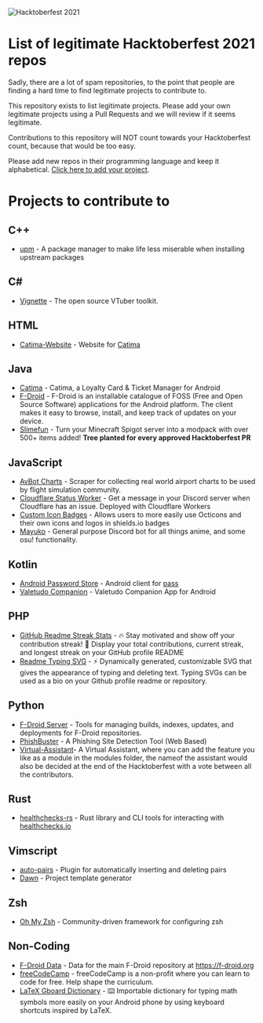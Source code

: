 



![Hacktoberfest 2021](https://hacktoberfest.digitalocean.com/_nuxt/img/logo-hacktoberfest-full.f42e3b1.svg)

# List of legitimate Hacktoberfest 2021 repos

Sadly, there are a lot of spam repositories, to the point that people are finding a hard time to find legitimate projects to contribute to.

This repository exists to list legitimate projects. Please add your own legitimate projects using a Pull Requests and we will review if it seems legitimate.

Contributions to this repository will NOT count towards your Hacktoberfest count, because that would be too easy.

Please add new repos in their programming language and keep it alphabetical. [Click here to add your project](https://github.com/TheLastProject/Hacktoberfest-2021-legit/edit/main/README.md).

# Projects to contribute to

## C++
 - [upm](https://github.com/LunarWatcher/upm) - A package manager to make life less miserable when installing upstream packages

## C#
- [Vignette](https://github.com/vignetteapp/vignette) - The open source VTuber toolkit.

## HTML
- [Catima-Website](https://github.com/TheLastProject/Catima-Website) - Website for [Catima](https://github.com/TheLastProject/Catima)

## Java
- [Catima](https://github.com/TheLastProject/Catima) -  Catima, a Loyalty Card & Ticket Manager for Android
- [F-Droid](https://gitlab.com/fdroid/fdroidclient) - F-Droid is an installable catalogue of FOSS (Free and Open Source Software) applications for the Android platform. The client makes it easy to browse, install, and keep track of updates on your device.
- [Slimefun](https://github.com/Slimefun/Slimefun4)  - Turn your Minecraft Spigot server into a modpack with over 500+ items added! **Tree planted for every approved Hacktoberfest PR**

## JavaScript
- [AvBot Charts](https://github.com/drph4nt0m/avbot-charts) - Scraper for collecting real world airport charts to be used by flight simulation community.
- [Cloudflare Status Worker](https://github.com/WalshyDev/cf-status-worker) - Get a message in your Discord server when Cloudflare has an issue. Deployed with Cloudflare Workers
- [Custom Icon Badges](https://github.com/DenverCoder1/custom-icon-badges) - Allows users to more easily use Octicons and their own icons and logos in shields.io badges
- [Mayuko](https://github.com/mayukobot/mayuko-js) - General purpose Discord bot for all things anime, and some osu! functionality.

## Kotlin
- [Android Password Store](https://github.com/Android-Password-Store/Android-Password-Store) - Android client for [pass](https://passwordstore.org)
- [Valetudo Companion](https://github.com/Hypfer/valetudo-companion) -  Valetudo Companion App for Android

## PHP
- [GitHub Readme Streak Stats](https://github.com/DenverCoder1/github-readme-streak-stats) - 🔥 Stay motivated and show off your contribution streak! 🌟 Display your total contributions, current streak, and longest streak on your GitHub profile README
- [Readme Typing SVG](https://github.com/DenverCoder1/readme-typing-svg) - ⚡ Dynamically generated, customizable SVG that gives the appearance of typing and deleting text. Typing SVGs can be used as a bio on your Github profile readme or repository.

## Python
- [F-Droid Server](https://gitlab.com/fdroid/fdroidserver/) - Tools for managing builds, indexes, updates, and deployments for F-Droid repositories.
- [PhishBuster](https://github.com/VFXGamer/PhishBuster) - A Phishing Site Detection Tool (Web Based)
- [Virtual-Assistant](https://github.com/Veershah26/virtual-assistant)- A Virtual Assistant, where you can add the feature you like as a module in the modules folder, the nameof the assistant would also be decided at the end of the Hacktoberfest with a vote between all the contributors. 
 
## Rust
- [healthchecks-rs](https://github.com/msfjarvis/healthchecks-rs) - Rust library and CLI tools for interacting with [healthchecks.io](https://healthchecks.io)

## Vimscript
 - [auto-pairs](https://github.com/LunarWatcher/auto-pairs) - Plugin for automatically inserting and deleting pairs
 - [Dawn](https://github.com/LunarWatcher/Dawn) - Project template generator

## Zsh
 - [Oh My Zsh](https://github.com/ohmyzsh/ohmyzsh/) - Community-driven framework for configuring zsh

## Non-Coding
- [F-Droid Data](https://gitlab.com/fdroid/fdroiddata) - Data for the main F-Droid repository at https://f-droid.org
- [freeCodeCamp](https://github.com/freeCodeCamp/freeCodeCamp) - freeCodeCamp is a non-profit where you can learn to code for free. Help shape the curriculum.
- [LaTeX Gboard Dictionary](https://github.com/DenverCoder1/LaTeX-Gboard-Dictionary) - ⌨️ Importable dictionary for typing math symbols more easily on your Android phone by using keyboard shortcuts inspired by LaTeX.
